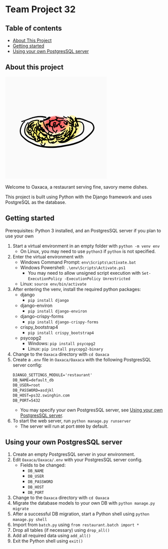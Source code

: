 # Team Project 32

## Table of contents

- [About This Project](#about-this-project)
- [Getting started](#getting-started)
- [Using your own PostgresSQL server](#using-your-own-postgressql-server)

## About this project

![Screen grab of Oaxaca site](/Oaxaca/restaurant/static/images/dish/Mom's%20Spaghetti.png "Screen grab of Oaxaca site")

Welcome to Oaxaca, a restaurant serving fine, savory meme dishes.

This project is built using Python with the Django framework and uses PostgreSQL as the database.

## Getting started

Prerequisites: Python 3 installed, and an PostgresSQL server if you plan to use your own

1. Start a virtual environment in an empty folder with `python -m venv env`
    - On Linux, you may need to use `python3` if `python` is not specified.
2. Enter the virtual environment with 
    - Windows Command Prompt: `env\Scripts\activate.bat`
    - Windows Powershell: `.\env\Scripts\Activate.ps1`
        - You may need to allow unsigned script execution with `Set-ExecutionPolicy -ExecutionPolicy Unrestricted`
    - Linux: `source env/bin/activate`
3. After entering the venv, install the required python packages:
    - django
        - `pip install django`
    - django-environ
        - `pip install django-environ`
    - django-crispy-forms
        - `pip install django-crispy-forms`
    - crispy_bootstrap4
        - `pip install crispy_bootstrap4`
    - psycopg2
        - Windows: `pip install psycopg2`
        - Linux: `pip install psycopg2-binary`
4. Change to the `Oaxaca` directory with `cd Oaxaca`
5. Create a `.env` file in `Oaxaca/Oaxaca` with the following PostgresSQL server config:
    ```
    DJANGO_SETTINGS_MODULE='restaurant'
    DB_NAME=default_db
    DB_USER=root
    DB_PASSWORD=asdjkl
    DB_HOST=ps32.swinghin.com
    DB_PORT=5432
    ```
    - You may specify your own PostgresSQL server, see [Using your own PostgresSQL server](#using-your-own-postgressql-server).
6. To start the web server, run `python manage.py runserver`
    - The server will run at port `8000` by default.

## Using your own PostgresSQL server

1. Create an empty PostgresSQL server in your environment.
2. Edit `Oaxaca/Oaxaca/.env` with your PostgresSQL server config.
    - Fields to be changed: 
        - `DB_NAME`
        - `DB_USER`
        - `DB_PASSWORD`
        - `DB_HOST`
        - `DB_PORT`
3. Change to the `Oaxaca` directory with `cd Oaxaca`
4. Migrate the database models to your own DB with `python manage.py migrate`
5. After a successful DB migration, start a Python shell using `python manage.py shell`
6. Import from `batch.py` using `from restaurant.batch import *`
7. Drop all tables (if necessary) using `drop_all()`
8. Add all required data using `add_all()`
9. Exit the Python shell using `exit()`